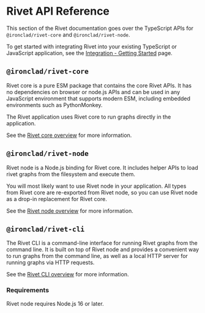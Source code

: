 # Rivet API Reference

This section of the Rivet documentation goes over the TypeScript APIs for `@ironclad/rivet-core` and `@ironclad/rivet-node`.

To get started with integrating Rivet into your existing TypeScript or JavaScript application, see the [Integration - Getting Started](./api-reference/getting-started-integration.mdx) page.

## `@ironclad/rivet-core`

Rivet core is a pure ESM package that contains the core Rivet APIs. It has no dependencies on browser or node.js APIs and can be used in any JavaScript environment that supports modern ESM, including embedded environments such as PythonMonkey.

The Rivet application uses Rivet core to run graphs directly in the application.

See the [Rivet core overview](./api-reference/core/overview.mdx) for more information.

## `@ironclad/rivet-node`

Rivet node is a Node.js binding for Rivet core. It includes helper APIs to load rivet graphs from the filesystem and execute them.

You will most likely want to use Rivet node in your application. All types from Rivet core are re-exported from Rivet node, so you can use Rivet node as a drop-in replacement for Rivet core.

See the [Rivet node overview](./api-reference/node/overview.mdx) for more information.

## `@ironclad/rivet-cli`

The Rivet CLI is a command-line interface for running Rivet graphs from the command line. It is built on top of Rivet node and provides a convenient way to run graphs from the command line, as well as a local HTTP server for running graphs via HTTP requests.

See the [Rivet CLI overview](./cli.md) for more information.

### Requirements

Rivet node requires Node.js 16 or later.
